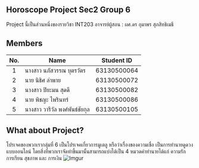 ## Horoscope Project Sec2 Group 6
Project นี้เป็นส่วนหนึ่งของรายวิชา INT203 อาจารย์ผู้สอน : ผศ.ดร อุมาพร สุภสิทธิเมธี

## Members
| No. | Name              | Student ID   |
|:---:|-------------------|--------------|
|  1  | นางสาว นภัสวรรณ บุตรวัตร      | 63130500064  |
|  2  | นาย นิธิศ ลำพาย   | 63130500072  |
|  3  | นางสาว ปิยะมน สุดดี   | 63130500082 |
|  4  | นาย พิชญะ ไพรินทร์   | 63130500086 |
|  5  | นางสาว วารีวัล พงศ์พันธ์ชัยกุล   | 63130500105 |

## What about Project?
โปรเจคของพวกเรากลุ่มที่ 6 เป็นโปรเจคเกี่ยวการมูเตลู หรือว่าเรื่องของความเชื่อ เป็นการทำนายดูดวงแบบออนไลน์ โดยสิ่งที่พวกเราจัดทำขึ้นมานั้นสามารถแบ่งได้เป็น 4 หมวดคำทำนายได้แก่ ความรัก การเรียน สุขภาพ และ การเงิน
![Imgur](https://imgur.com/i9GHoYD)


